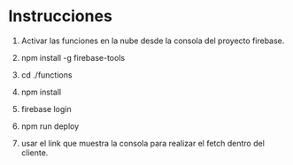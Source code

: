 # Instrucciones

1. Activar las funciones en la nube desde la consola del proyecto firebase.

2. npm install -g firebase-tools

3. cd ./functions

4. npm install

5. firebase login

6. npm run deploy

7. usar el link que muestra la consola para realizar el fetch dentro del cliente.
